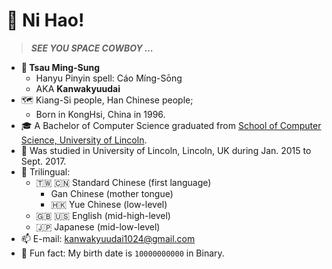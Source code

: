 # 👋 Ni Hao!
> ***SEE YOU SPACE COWBOY ...***

* **🧑 Tsau Ming-Sung**
  * Hanyu Pinyin spell: Cáo Míng-Sōng
  * AKA **Kanwakyuudai**
* 🗺️ Kiang-Si people, Han Chinese people;
  * Born in KongHsi, China in 1996.
* 🎓 A Bachelor of Computer Science graduated from [School of Computer Science, University of Lincoln](https://www.lincoln.ac.uk/socs/).
* 🏫 Was studied in University of Lincoln, Lincoln, UK during Jan. 2015 to Sept. 2017.
* 💬 Trilingual:
  * 🇹🇼 🇨🇳 Standard Chinese (first language)
    * Gan Chinese (mother tongue)
    * 🇭🇰 Yue Chinese (low-level)
  * 🇬🇧 🇺🇸 English (mid-high-level)
  * 🇯🇵 Japanese (mid-low-level)
* 📫 E-mail: kanwakyuudai1024@gmail.com
* 🤖 Fun fact: My birth date is `10000000000` in Binary.
